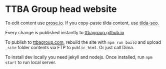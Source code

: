 # TTBA Group head website

To edit content use [prose.io](https://prose.io). If you copy-paste tilda content, use [tilda-seo](https://ttbagroup.github.io/tilda-seo).

Every change is published instantly to [ttbagroup.github.io](http://ttbagroup.github.io)

To publish to [ttbagroup.com](https://ttbagroup.com), rebuild the site with `npm run build` and upload `_site` folder contents via FTP to `public_html`. Or just call Dima.

To install dev locally you need jekyll and nodejs. Once installed, run `npm start` to run local server.
